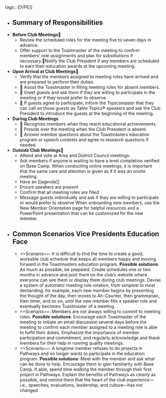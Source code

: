 tags:: [[VPE]]

- ## Summary of Responsibilities
- **Before Club Meetings**
	- Review the scheduled roles for the meeting five to seven days in advance.
	- Offer support to the Toastmaster of the meeting to confirm members’ role assignments and plan for substitutions if necessary.Notify the Club President if any members are scheduled to earn their education awards at the upcoming meeting.
- **Upon Arrival at Club Meetings**
	- Verify that the members assigned to meeting roles have arrived and are prepared to perform their duties.
	-  Assist the Toastmaster in filling meeting roles for absent members.
	-  Greet guests and ask them if they are willing to participate in the meeting or if they would prefer to observe.
	-  If guests agree to participate, inform the Topicsmaster that they can call on those guests as Table Topics® speakers and ask the Club President to introduce the guests at the beginning of the meeting.
- **During Club Meetings**
	-  Recognize members when they reach educational achievements.
	-  Preside over the meeting when the Club President is absent.
	-  Answer member questions about the Toastmasters education program or speech contests and agree to research  questions if needed.
- **Outside Club Meetings**
	- Attend and vote at Area and District Council meetings.
	- Ask members if anyone is waiting to have a level completion verified on Base Camp. When conducting online meetings, it is important that the same care and attention is given as if it was an  onsite meeting.
	- Have an [[agenda]]
	- Ensure speakers are present
	- Confirm that all meeting roles are filled
	- Message guests individually and ask if they are willing to participate or would prefer to observe When onboarding new members, use the New Member Orientation page for helpful resources and a  PowerPoint presentation that can be customized for the new member.
- ## Common Scenarios Vice Presidents Education Face
	- ==Scenario==: It is difficult to find the time to create a good, workable club schedule that keeps all 
	  members happy and moving forward in the Toastmasters education program.
	  **Possible solutions**: As much as possible, be prepared. Create schedules one or two months in advance and 
	  post them on the club’s website where everyone can see them or display them during club 
	  meetings.
	   Devise a system of automatic meeting role rotation, from simplest to most demanding; for 
	  example, each new member begins by presenting the thought of the day, then moves to 
	  Ah-Counter, then grammarian, then timer, and so on, until the new member fills a speaker 
	  role and eventually becomes Toastmaster of a meeting.
	- ==Scenario==: Members are not always willing to commit to meeting roles.
	  **Possible solutions**: Encourage each Toastmaster of the meeting to initiate an email discussion several days  before the meeting to confirm each member assigned to a meeting role is able to fulfill  their duties. Emphasize the importance of member participation and commitment, and  regularly acknowledge and thank members for their help in running quality meetings.
	- ==Scenario==: A longtime member refuses to do projects in Pathways and no longer wants to participate 
	  in the education program.
	  **Possible solutions**: Meet with the member and ask what can be done to help. Encourage them to gain  familiarity with Base Camp. If able, spend time walking the member through their first  project in Pathways. Explain the benefits of Pathways as clearly as possible, and remind  them that the heart of the club experience—i.e., speeches, evaluations, leadership, and  culture—has not changed